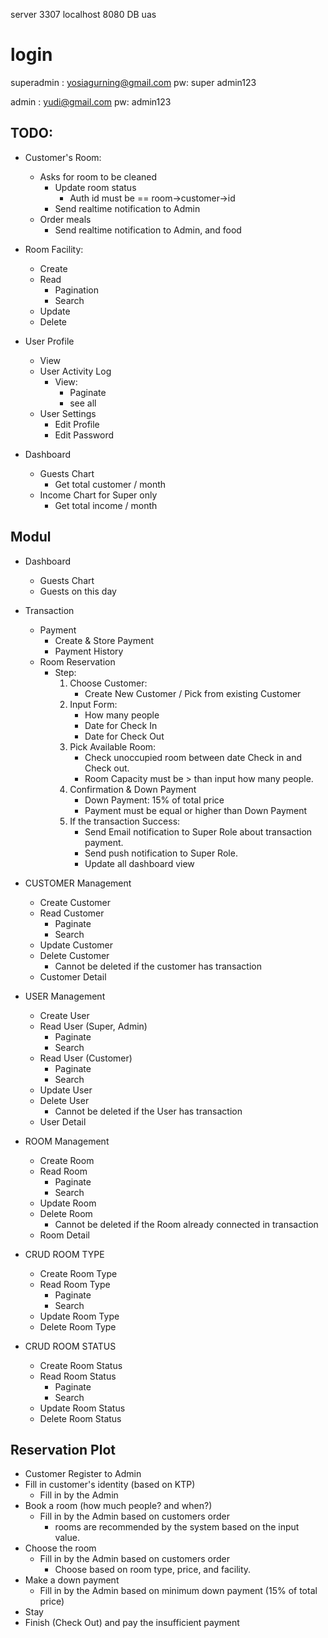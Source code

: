 server 3307
localhost 8080
DB uas

# login
superadmin : yosiagurning@gmail.com
pw: super admin123

admin : yudi@gmail.com
pw: admin123

## TODO:

-   Customer's Room:

    -   Asks for room to be cleaned
        -   Update room status
            -   Auth id must be == room->customer->id
        -   Send realtime notification to Admin
    -   Order meals
        -   Send realtime notification to Admin, and food

-   Room Facility:

    -   Create
    -   Read
        -   Pagination
        -   Search
    -   Update
    -   Delete

-   User Profile

    -   View
    -   User Activity Log
        -   View:
            -   Paginate
            -   see all
    -   User Settings
        -   Edit Profile
        -   Edit Password

-   Dashboard
    -   Guests Chart
        -   Get total customer / month
    -   Income Chart for Super only
        -   Get total income / month

## Modul

-   Dashboard

    -   Guests Chart
    -   Guests on this day

-   Transaction

    -   Payment
        -   Create & Store Payment
        -   Payment History
    -   Room Reservation
        -   Step:
            1. Choose Customer:
                - Create New Customer / Pick from existing Customer
            2. Input Form:
                - How many people
                - Date for Check In
                - Date for Check Out
            3. Pick Available Room:
                - Check unoccupied room between date Check in and Check out.
                - Room Capacity must be > than input how many people.
            4. Confirmation & Down Payment
                - Down Payment: 15% of total price
                - Payment must be equal or higher than Down Payment
            5. If the transaction Success:
                - Send Email notification to Super Role about transaction payment.
                - Send push notification to Super Role.
                - Update all dashboard view

-   CUSTOMER Management

    -   Create Customer
    -   Read Customer
        -   Paginate
        -   Search
    -   Update Customer
    -   Delete Customer
        -   Cannot be deleted if the customer has transaction
    -   Customer Detail

-   USER Management

    -   Create User
    -   Read User (Super, Admin)
        -   Paginate
        -   Search
    -   Read User (Customer)
        -   Paginate
        -   Search
    -   Update User
    -   Delete User
        -   Cannot be deleted if the User has transaction
    -   User Detail

-   ROOM Management

    -   Create Room
    -   Read Room
        -   Paginate
        -   Search
    -   Update Room
    -   Delete Room
        -   Cannot be deleted if the Room already connected in transaction
    -   Room Detail

-   CRUD ROOM TYPE

    -   Create Room Type
    -   Read Room Type
        -   Paginate
        -   Search
    -   Update Room Type
    -   Delete Room Type

-   CRUD ROOM STATUS
    -   Create Room Status
    -   Read Room Status
        -   Paginate
        -   Search
    -   Update Room Status
    -   Delete Room Status


## Reservation Plot

-   Customer Register to Admin
-   Fill in customer's identity (based on KTP)
    -   Fill in by the Admin
-   Book a room (how much people? and when?)
    -   Fill in by the Admin based on customers order
        -   rooms are recommended by the system based on the input value.
-   Choose the room
    -   Fill in by the Admin based on customers order
        -   Choose based on room type, price, and facility.
-   Make a down payment
    -   Fill in by the Admin based on minimum down payment (15% of total price)
-   Stay
-   Finish (Check Out) and pay the insufficient payment
